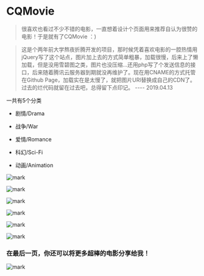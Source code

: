 # CQMovie

> 很喜欢也看过不少不错的电影，一直想着设计个页面用来推荐自认为很赞的电影！于是就有了CQMovie  ：)

> 这是个两年前大学熬夜折腾开发的项目，那时候凭着喜欢电影的一腔热情用jQuery写了这个站点，图片加上去的方式简单粗暴，加载很慢，后来上了懒加载，但是没用雪碧图之类，图片也没压缩...还用php写了个发送信息的接口，后来随着腾讯云服务器到期就没再维护了。现在用CNAME的方式托管在Github Page，加载实在是太慢了，就把图片URl替换成自己的CDN了。
> 过去的烂代码就留在过去吧，总得留下点印记。
> ---- 2019.04.13

一共有5个分类

- 剧情/Drama

- 战争/War

- 爱情/Romance

- 科幻/Sci-Fi

- 动画/Animation

![mark](http://static.simmzl.cn/blog/171023/KG2G0Gldc3.png?imageslim)

![mark](http://static.simmzl.cn/blog/171023/LDligcdik7.png?imageslim)

![mark](http://static.simmzl.cn/blog/180105/CKJ79c9dAg.png?imageslim)

![mark](http://static.simmzl.cn/blog/171023/EF33e8Ebj7.png?imageslim)

![mark](http://static.simmzl.cn/blog/171023/23f9543EiH.png?imageslim)

![mark](http://static.simmzl.cn/blog/171023/gElDlGIK9A.png?imageslim)


### 在最后一页，你还可以将更多超棒的电影分享给我！

![mark](http://static.simmzl.cn/blog/171023/e3hCH2bc22.png?imageslim)
